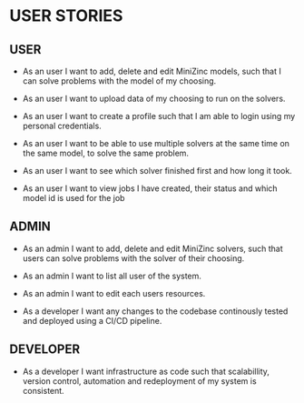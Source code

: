 # USER STORIES

## USER

* As an user I want to add, delete and edit MiniZinc models, such that I can solve problems with 
    the model of my choosing.

* As an user I want to upload data of my choosing to run on the solvers.

* As an user I want to create a profile such that I am able to login using my personal credentials.

* As an user I want to be able to use multiple solvers at the same time 
    on the same model, to solve the same problem.

* As an user I want to see which solver finished first and how long it took.

* As an user I want to view jobs I have created, their status and which model id is used for the job

## ADMIN

* As an admin I want to add, delete and edit MiniZinc solvers, such that users 
    can solve problems with the solver of their choosing.

* As an admin I want to list all user of the system.

* As an admin I want to edit each users resources.

* As a developer I want any changes to the codebase continously tested and deployed 
    using a CI/CD pipeline.

## DEVELOPER

* As a developer I want infrastructure as code such that scalabillity, version control, automation
    and redeployment of my system is consistent.

